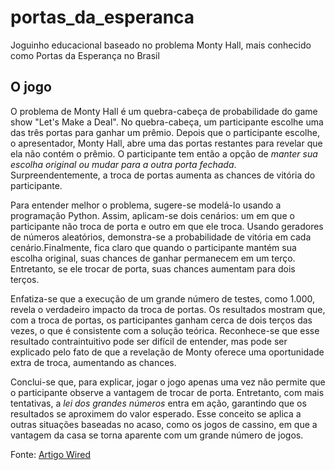 # portas_da_esperanca
Joguinho educacional baseado no problema Monty Hall, mais conhecido como Portas da Esperança no Brasil

## O jogo

O problema de Monty Hall é um quebra-cabeça de probabilidade do game show "Let's Make a Deal". No quebra-cabeça, um participante escolhe uma das três portas para ganhar um prêmio. Depois que o participante escolhe, o apresentador, Monty Hall, abre uma das portas restantes para revelar que ela não contém o prêmio. O participante tem então a opção de *manter sua escolha original ou mudar para a outra porta fechada*. Surpreendentemente, a troca de portas aumenta as chances de vitória do participante.

Para entender melhor o problema, sugere-se modelá-lo usando a programação Python. Assim, aplicam-se dois cenários: um em que o participante não troca de porta e outro em que ele troca. Usando geradores de números aleatórios, demonstra-se a probabilidade de vitória em cada cenário.Finalmente, fica claro que quando o participante mantém sua escolha original, suas chances de ganhar permanecem em um terço. Entretanto, se ele trocar de porta, suas chances aumentam para dois terços.

Enfatiza-se que a execução de um grande número de testes, como 1.000, revela o verdadeiro impacto da troca de portas. Os resultados mostram que, com a troca de portas, os participantes ganham cerca de dois terços das vezes, o que é consistente com a solução teórica. Reconhece-se que esse resultado contraintuitivo pode ser difícil de entender, mas pode ser explicado pelo fato de que a revelação de Monty oferece uma oportunidade extra de troca, aumentando as chances.

Conclui-se que, para explicar, jogar o jogo apenas uma vez não permite que o participante observe a vantagem de trocar de porta. Entretanto, com mais tentativas, a *lei dos grandes números* entra em ação, garantindo que os resultados se aproximem do valor esperado. Esse conceito se aplica a outras situações baseadas no acaso, como os jogos de cassino, em que a vantagem da casa se torna aparente com um grande número de jogos.

Fonte: [Artigo Wired](https://www.wired.com/story/monty-hall-problem-python/)
